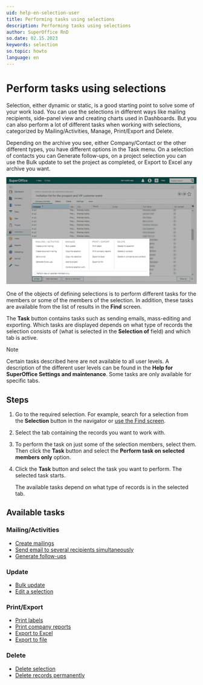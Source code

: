 ```yaml
---
uid: help-en-selection-user
title: Performing tasks using selections
description: Performing tasks using selections
author: SuperOffice RnD
so.date: 02.15.2023
keywords: selection
so.topic: howto
language: en
---
```


# Perform tasks using selections

Selection, either dynamic or static, is a good starting point to solve some of your work load. You can use the selections in different ways like mailing recipients, side-panel view and creating charts used in Dashboards. But you can also perform a lot of different tasks when working with selections, categorized by Mailing/Activities, Manage, Print/Export and Delete.

Depending on the archive you see, either Company/Contact or the other different types, you have different options in the Task menu. On a selection of contacts you can Generate follow-ups, on a project selection you can use the Bulk update to set the project as completed, or Export to Excel any archive you want.

![You can perform many different tasks when working with selections -screenshot][img1]

One of the objects of defining selections is to perform different tasks for the members or some of the members of the selection. In addition, these tasks are available from the list of results in the **Find** screen.

The **Task** button contains tasks such as sending emails, mass-editing and exporting. Which tasks are displayed depends on what type of records the selection consists of (what is selected in the **Selection of** field) and which tab is active.

> [!NOTE]
> Certain tasks described here are not available to all user levels. A description of the different user levels can be found in the **Help for SuperOffice Settings and maintenance**. Some tasks are only available for specific tabs.

## Steps

1. Go to the required selection. For example, search for a selection from the **Selection** button in the navigator or [use the Find screen][1].

2. Select the tab containing the records you want to work with.

3. To perform the task on just some of the selection members, select them. Then click the **Task** button and select the **Perform task on selected members only** option.

4. Click the **Task** button and select the task you want to perform. The selected task starts.

    The available tasks depend on what type of records is in the selected tab.

## Available tasks

### Mailing/Activities

* [Create mailings][2]
* [Send email to several recipients simultaneously][3]
* [Generate follow-ups][4]

### Update

* [Bulk update][5]
* [Edit a selection][6]

### Print/Export

* [Print labels][9]
* [Print company reports][10]
* [Export to Excel][11]
* [Export to file][12]

### Delete

* [Delete selection][7]
* [Delete records permanently][13]

<!-- Referenced links -->
[1]: ../../../learn/find-dialog.md
[2]: create-mailings.md
[3]: send-email.md
[4]: generate-follow-ups.md
[5]: ../../../../learn/getting-started/bulk-update.md
[6]: ../update/index.md
[7]: ../update/delete.md
[9]: print-labels.md
[10]: print-company-reports.md
[11]: export-to-excel.md
[12]: export-to-file.md
[13]: mass-delete.md

<!-- Referenced images -->
[img1]: media/selection-task.png
